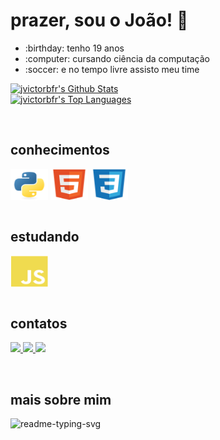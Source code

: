 # prazer, sou o João! :call_me_hand:

<ul>
<li> :birthday: tenho 19 anos</li>
<li> :computer: cursando ciência da computação</li>
<li> :soccer: e no tempo livre assisto meu time</li>
</ul>

<p>
  <a href="https://github.com/jvictorbfr/github-readme-stats"><img alt="jvictorbfr's Github Stats" src="https://github-readme-stats.vercel.app/api/?username=jvictorbfr&show_icons=true&count_private=true&theme=react&bg_color=1F222E&title_color=7cebf5&icon_color=2d7de4&show_icons=true&border_color=7cebf5&border_radius=10" height="192px"/></a>
  <br>
  <a href="https://github.com/jvictorbfr/github-readme-stats"><img alt="jvictorbfr's Top Languages" src="https://github-readme-stats.vercel.app/api/top-langs/?username=jvictorbfr&langs_count=8&layout=compact&theme=react&bg_color=1F222E&title_color=7cebf5&icon_color=2d7de4&show_icons=true&border_color=7cebf5&border_radius=10" height="192px"/></a>
</p>

<br>

## conhecimentos
<div style="display: inline_block">
  <img align="center" alt="" height="50" width="60" src="https://raw.githubusercontent.com/devicons/devicon/master/icons/python/python-original.svg">
  <img align="center" alt="" height="50" width="60" src="https://raw.githubusercontent.com/devicons/devicon/master/icons/html5/html5-original.svg">
  <img align="center" alt="" height="50" width="60" src="https://raw.githubusercontent.com/devicons/devicon/master/icons/css3/css3-original.svg">
</div>

<br>

## estudando
<div style="display: inline_block">
  <img align="center" alt="" height="50" width="60" src="https://raw.githubusercontent.com/devicons/devicon/master/icons/javascript/javascript-plain.svg">
</div>

<br>

## contatos 
  <p>
    <a href="https://www.linkedin.com/jvfas">
      <img src="https://img.shields.io/badge/linkedin-7cebf5?&style=for-the-badge&logo=linkedin&logoColor=black">
    </a>
    <a href="mailto:joaovictorfas21@gmail.com">
      <img src="https://img.shields.io/badge/-Gmail-%23333?style=for-the-badge&logo=gmail&logoColor=lightblue" target="_blank">
    </a>
    <a href="https://www.instagram.com/jvictor_bfr/" target="_blank">
      <img src="https://img.shields.io/badge/-Instagram-%23E4405F?style=for-the-badge&logo=instagram&logoColor=black" target="_blank">
    </a>
  </p>

<br>

## mais sobre mim
<p>
  <a href="https://github.com/jvictorbfr/Meu-Site"><img align="left" width="45%" height="150px" src="https://github-readme-stats.vercel.app/api/pin/?username=jvictorbfr&repo=Meu-Site&bg_color=1F222E&title_color=7cebf5&icon_color=2d7de4&theme=react&border_color=7cebf5&border_radius=10&show_icons=true" alt="readme-typing-svg"></a>
</p>
